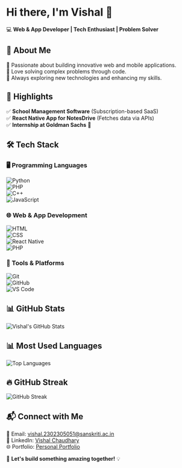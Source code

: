 # Hi there, I'm Vishal 👋  
💻 **Web & App Developer | Tech Enthusiast | Problem Solver**  

## 🚀 About Me  
🔹 Passionate about building innovative web and mobile applications.  
🔹 Love solving complex problems through code.  
🔹 Always exploring new technologies and enhancing my skills.  

## 🌟 Highlights  
✅ **School Management Software** (Subscription-based SaaS)  
✅ **React Native App for NotesDrive** (Fetches data via APIs)  
✅ **Internship at Goldman Sachs** 🎉  

## 🛠 Tech Stack  
### 🖥️ Programming Languages  
![Python](https://img.shields.io/badge/-Python-3776AB?logo=python&logoColor=white)  
![PHP](https://img.shields.io/badge/-PHP-777BB4?logo=php&logoColor=white)  
![C++](https://img.shields.io/badge/-C++-00599C?logo=c%2B%2B&logoColor=white)  
![JavaScript](https://img.shields.io/badge/-JavaScript-F7DF1E?logo=javascript&logoColor=black)  

### 🌐 Web & App Development  
![HTML](https://img.shields.io/badge/-HTML-E34F26?logo=html5&logoColor=white)  
![CSS](https://img.shields.io/badge/-CSS-1572B6?logo=css3&logoColor=white)  
![React Native](https://img.shields.io/badge/-React%20Native-61DAFB?logo=react&logoColor=black)  
![PHP](https://img.shields.io/badge/-PHP-777BB4?logo=php&logoColor=white)  

### 🔧 Tools & Platforms  
![Git](https://img.shields.io/badge/-Git-F05032?logo=git&logoColor=white)  
![GitHub](https://img.shields.io/badge/-GitHub-181717?logo=github&logoColor=white)  
![VS Code](https://img.shields.io/badge/-VS%20Code-007ACC?logo=visual-studio-code&logoColor=white)  

## 📊 GitHub Stats  
![Vishal's GitHub Stats](https://github-readme-stats.vercel.app/api?username=codewithvishaldk&theme=radical&show_icons=true&hide_border=true&count_private=true)  

## 📊 Most Used Languages  
![Top Languages](https://github-readme-stats.vercel.app/api/top-langs/?username=codewithvishaldk&theme=radical&show_icons=true&hide_border=true&layout=compact)  

## 🔥 GitHub Streak  
![GitHub Streak](https://streak-stats.demolab.com?user=codewithvishaldk&theme=radical&hide_border=true)  

## 📬 Connect with Me  
📧 Email: [vishal.2302305051@sanskriti.ac.in](mailto:vishal.2302305051@sanskriti.ac.in)  
💼 LinkedIn: [Vishal Chaudhary](https://www.linkedin.com/in/vishal-chaudhary2301/)  
🌐 Portfolio: [Personal Portfolio](https://vishalchaudhary.glitch.me/)  

🚀 **Let's build something amazing together!** 💡  
